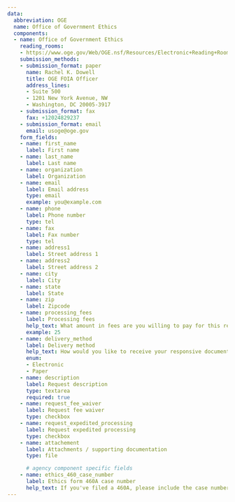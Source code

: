 ```yaml
---
data:
  abbreviation: OGE
  name: Office of Government Ethics
  components:
  - name: Office of Government Ethics
    reading_rooms:
    - https://www.oge.gov/Web/OGE.nsf/Resources/Electronic+Reading+Room
    submission_methods:
    - submission_format: paper
      name: Rachel K. Dowell
      title: OGE FOIA Officer
      address_lines:
      - Suite 500
      - 1201 New York Avenue, NW
      - Washington, DC 20005-3917
    - submission_format: fax
      fax: +12024829237
    - submission_format: email
      email: usoge@oge.gov
    form_fields:
    - name: first_name
      label: First name
    - name: last_name
      label: Last name
    - name: organization
      label: Organization
    - name: email
      label: Email address
      type: email
      example: you@example.com
    - name: phone
      label: Phone number
      type: tel
    - name: fax
      label: Fax number
      type: tel
    - name: address1
      label: Street address 1
    - name: address2
      label: Street address 2
    - name: city
      label: City
    - name: state
      label: State
    - name: zip
      label: Zipcode
    - name: processing_fees
      label: Processing fees
      help_text: What amount in fees are you willing to pay for this request?
      example: 25
    - name: delivery_method
      label: Delivery method
      help_text: How would you like to receive your responsive documents?
      enum:
      - Electronic
      - Paper
    - name: description
      label: Request description
      type: textarea
      required: true
    - name: request_fee_waiver
      label: Request fee waiver
      type: checkbox
    - name: request_expedited_processing
      label: Request expedited processing
      type: checkbox
    - name: attachement
      label: Attachments / supporting documentation
      type: file

      # agency component specific fields
    - name: ethics_460_case_number
      label: Ethics form 460A case number
      help_text: If you've filed a 460A, please include the case number
---
```

